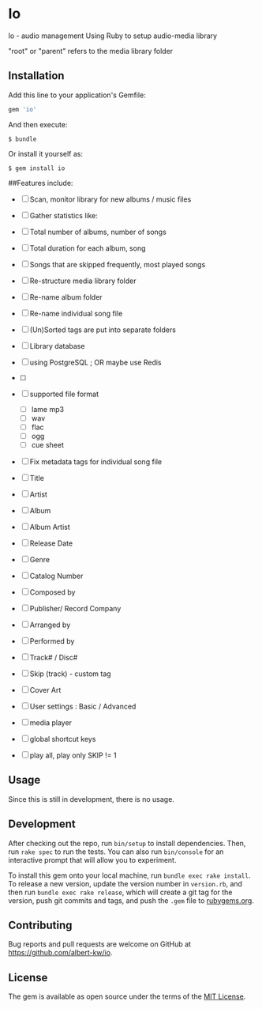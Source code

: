 # Io

Io - audio management
Using Ruby to setup audio-media library

"root" or "parent" refers to the media library folder


## Installation

Add this line to your application's Gemfile:

```ruby
gem 'io'
```

And then execute:

    $ bundle

Or install it yourself as:

    $ gem install io

##Features include: 

* [ ] Scan, monitor library for new albums / music files
 * [ ] Gather statistics like:
  * [ ] Total number of albums, number of songs
  * [ ] Total duration for each album, song
  * [ ] Songs that are skipped frequently, most played songs

* [ ] Re-structure media library folder 
 * [ ] Re-name album folder 
 * [ ] Re-name individual song file 
 * [ ] (Un)Sorted tags are put into separate folders 

* [ ] Library database 
 * [ ] using PostgreSQL ; OR maybe use Redis 

* [ ] 

* [ ] supported file format 
  * [ ] lame mp3
  * [ ] wav
  * [ ] flac
  * [ ] ogg
  * [ ] cue sheet 

* [ ] Fix metadata tags for individual song file 
 * [ ] Title 
 * [ ] Artist 
 * [ ] Album 
 * [ ] Album Artist 
 * [ ] Release Date 
 * [ ] Genre 
 * [ ] Catalog Number 
 * [ ] Composed by 
 * [ ] Publisher/ Record Company 
 * [ ] Arranged by 
 * [ ] Performed by 
 * [ ] Track# / Disc# 
 * [ ] Skip (track) - custom tag
 * [ ] Cover Art 
 * [ ] User settings : Basic / Advanced

* [ ] media player
* [ ] global shortcut keys
* [ ] play all, play only SKIP != 1

## Usage

Since this is still in development, there is no usage.

## Development

After checking out the repo, run `bin/setup` to install dependencies. Then, run `rake spec` to run the tests. You can also run `bin/console` for an interactive prompt that will allow you to experiment.

To install this gem onto your local machine, run `bundle exec rake install`. To release a new version, update the version number in `version.rb`, and then run `bundle exec rake release`, which will create a git tag for the version, push git commits and tags, and push the `.gem` file to [rubygems.org](https://rubygems.org).

## Contributing

Bug reports and pull requests are welcome on GitHub at https://github.com/albert-kw/io.

## License

The gem is available as open source under the terms of the [MIT License](https://opensource.org/licenses/MIT).
